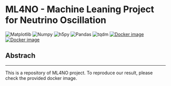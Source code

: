 ML4NO - Machine Leaning Project for Neutrino Oscillation
===
![Matplotlib](https://img.shields.io/badge/matplotlib-3.3.4-blue)
![Numpy](https://img.shields.io/badge/numpy-1.19.2-blue)
![h5py](https://img.shields.io/badge/h5py-3.2.1-blue)
![Pandas](https://img.shields.io/badge/pandas-1.1.4-blue)
![tqdm](https://img.shields.io/badge/tqdm-4.53.0-blue)
[![Docker image](https://img.shields.io/badge/Docker%20Image%torch-stable-orange)](https://hub.docker.com/layers/davidho9717/ubuntu/HEPSimulation-torch/images/sha256-8162368a5a03df3148889ca193d85f7c326e3874b44a1efaf1c22a9f4a757d9b?context=repo)
[![Docker image](https://img.shields.io/badge/Docker%20Image%tensorflow-stable-orange)](https://hub.docker.com/layers/davidho9717/ubuntu/HEPSimulation-tensorflow/images/sha256-e3ce478745256c7704d53f3364cfb47896d32ea19ffdcf1adbbb861474f38db6?context=repo)

## Abstrach
---

This is a repository of ML4NO project.
To reproduce our result, please check the provided docker image.
